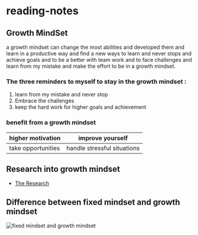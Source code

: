 # reading-notes

## Growth MindSet

a growth mindset can change the most abilities and developed them and learn in a productive way
and find a new ways to learn and never stops and achieve goals and to be a better with team work 
and to face challenges and learn from my mistake and make the effort to be in a growth mindset.

### The three reminders to myself to stay in the growth mindset :
1. learn from my mistake and never stop
2. Embrace the challenges
3. keep the hard work for higher goals and achievement

### benefit from a growth mindset

higher motivation |  improve yourself
------------ | -------------
take opportunities | handle stressful situations

## Research into growth mindset
- [The Research](https://www.mindsetworks.com/science/)

## Difference between fixed mindset and growth mindset 
![fixed mindset and growth mindset](https://3kllhk1ibq34qk6sp3bhtox1-wpengine.netdna-ssl.com/wp-content/uploads/NewGrowthMindset2.png)
